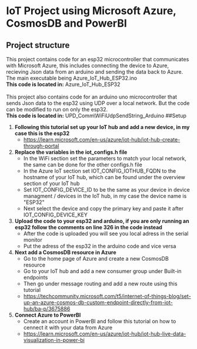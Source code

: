 # IoT Project using Microsoft Azure, CosmosDB and PowerBI

## Project structure
This project contains code for an esp32 microcontroller that communicates with Microsoft Azure, this includes connecting the device to Azure, recieving Json data from an arduino and sending the data back to Azure. The main executable being Azure_IoT_Hub_ESP32.ino
<br>
**This code is located in:** Azure_IoT_Hub_ESP32
<br><br>
This project also contains code for an arduino uno microcontroller that sends Json data to the esp32 using UDP over a local network. But the code can be modified to run on only the esp32.
<br>
**This code is located in:** UPD_Comm\WiFiUdpSendString_Arduino
##Setup
1. **Following this tutorial set up your IoT hub and add a new device, in my case this is the esp32**
   - https://learn.microsoft.com/en-us/azure/iot-hub/iot-hub-create-through-portal
2. **Replace the variables in the iot_configs.h file**
   - In the WiFi section set the parameters to match your local network, the same can be done for the other configs.h file
   - In the Azure IoT section set IOT_CONFIG_IOTHUB_FQDN to the hostname of your IoT hub, which can be found under the overview section of your IoT hub
   - Set IOT_CONFIG_DEVICE_ID to be the same as your device in device managment / devices in the IoT hub, in my case the device name is "ESP32"
   - Next select the device and copy the primary key and paste it after IOT_CONFIG_DEVICE_KEY
3. **Upload the code to your esp32 and arduino, if you are only running an esp32 follow the comments on line 326 in the code instead**
   - After the code is uploaded you will see you local adress in the serial monitor
   - Put the adress of the esp32 in the arduino code and vice versa
4. **Next add a CosmosDB resource in Azure**
   - Go to the home page of Azure and create a new CosmosDB resource
   - Go to your IoT hub and add a new consumer group under Built-in endpoints
   - Then go under message routing and add a new route using this tutorial
   - https://techcommunity.microsoft.com/t5/internet-of-things-blog/set-up-an-azure-cosmos-db-custom-endpoint-directly-from-iot-hub/ba-p/3675886
5. **Connect Azure to PowerBI**
   - Create an account in PowerBI and follow this tutorial on how to cennect it with your data from Azure
   - https://learn.microsoft.com/en-us/azure/iot-hub/iot-hub-live-data-visualization-in-power-bi
